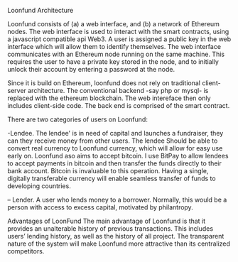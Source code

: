 Loonfund  Architecture

Loonfund consists of (a) a web interface, and (b) a
network of Ethereum nodes. The web interface is used to interact with the smart
contracts, using a javascript compatible api Web3. A user is assigned a public key in the web interface which will allow them to identify themselves.
The web interface communicates with an Ethereum node running on the same
machine. This requires the user to have a private key stored in the node, and to
initially unlock their account by entering a password at the node.

Since it is build on Ethereum, loonfund does not rely on traditional client-server architecture. The conventional backend -say php or mysql- is replaced with the ethereum blockchain. The web intereface then only includes client-side code. The back end is comprised of the smart contract.

There are two categories of users on Loonfund:

-Lendee. The lendee' is in need of capital and launches a fundraiser, they can they receive money from other users. The lendee Should be able to convert real currency to Loonfund currency, which will allow for easy use early on. Loonfund aso aims to accept bitcoin. I use BitPay to allow lendees to accept payments in bitcoin and then transfer the funds directly to their bank account. Bitcoin is invaluable to this operation. Having a single, digitally transferable currency will enable seamless transfer of funds to developing countries. 

– Lender. A user who lends money to a borrower. Normally, this would be
a person with access to excess capital, motivated by philantropy.


Advantages of LoonFund 
 The main advantage of Loonfund is that it provides an unalterable history of previous transactions. 
 This includes users’ lending history, as well as the history of all project. The transparent nature of the system will make Loonfund more attractive than its centralized competitors. 
 
 
 
